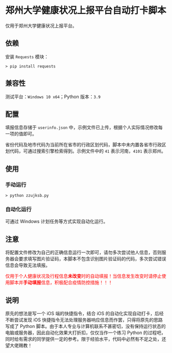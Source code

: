 # 郑州大学健康状况上报平台自动打卡脚本

仅用于郑州大学健康状况上报平台。

## 依赖

安装 `Requests` 模块：
```
> pip install requests
```

## 兼容性

测试平台：`Windows 10 x64`；Python 版本：`3.9`

## 配置

填报信息存储于 `userinfo.json` 中，示例文件已上传，根据个人实际情况修改每一项的值即可。

省份代码及地市代码为当前所在省市的行政区划代码，脚本中未内置各省市行政区划代码，可通过搜索引擎检索得到。示例文件中的 `41` 表示河南，`4101` 表示郑州。

## 使用

### 手动运行
```
> python zzujksb.py
```

### 自动化运行

可通过 Windows 计划任务等方式实现自动化运行。

## **注意**

将配置文件修改为自己的正确信息运行一次即可，请勿多次尝试他人信息，否则服务器会要求填写图片验证码，本脚本不包含识别图片验证码的代码，多次尝试错误信息会导致无法填报。

<font color = #FF0000>仅用于个人健康状况及行程信息**未改变**时的自动填报！当信息发生改变时请停止使用脚本并**手动填报**信息，积极配合疫情防控措施！！！</font>

## 说明

原先的想法是写一个 iOS 端的快捷指令，结合 iOS 的自动化实现自动打卡，后经不断尝试发现 iOS 快捷指令无法处理服务器响应信息而作罢，只得将原先的思路写成了 Python 脚本。由于本人专业与计算机联系不甚密切，没有保持运行状态的电脑或服务器，因此自动化效果大打折扣，仅仅当作一个练习 Python 的过程吧，同时给有需求的同学提供一定的参考。限于经验水平，代码中必然有不足之处，还望大佬赐教！